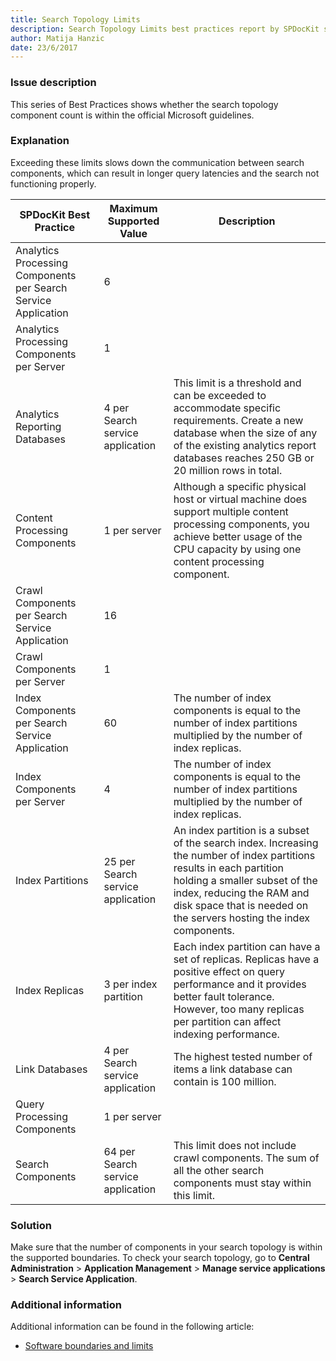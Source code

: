 ```yaml
---
title: Search Topology Limits
description: Search Topology Limits best practices report by SPDocKit shows whether the search topology component count is within the official Microsoft guidelines.
author: Matija Hanzic
date: 23/6/2017
---
```

### Issue description
This series of Best Practices shows whether the search topology component count is within the official Microsoft guidelines.
### Explanation
Exceeding these limits slows down the communication between search components, which can result in longer query latencies and the search not functioning properly.

| SPDocKit Best Practice                                         | Maximum Supported Value           | Description                                                                                                                                                                                                                                                |
|----------------------------------------------------------------|-----------------------------------|------------------------------------------------------------------------------------------------------------------------------------------------------------------------------------------------------------------------------------------------------------|
| Analytics Processing Components per Search Service Application |                 6                 |                                                                                                                                                                                                                                                            |
| Analytics Processing Components per Server                     |                 1                 |                                                                                                                                                                                                                                                            |
| Analytics Reporting Databases                                  | 4 per Search service application  | This limit is a threshold and can be exceeded to accommodate specific requirements. Create a new database when the size of any of the existing analytics report databases reaches 250 GB or 20 million rows in total.                                      |
| Content Processing Components                                  | 1 per server                      | Although a specific physical host or virtual machine does support multiple content processing components, you achieve better usage of the CPU capacity by using one content processing component.                                                          |
| Crawl Components per Search Service Application                |                 16                |                                                                                                                                                                                                                                                            |
| Crawl Components per Server                                    |                 1                 |                                                                                                                                                                                                                                                            |
| Index Components per Search Service Application                |                 60                | The number of index components is equal to the number of index partitions multiplied by the number of index replicas.                                                                                                                                      |
| Index Components per Server                                    |                 4                 | The number of index components is equal to the number of index partitions multiplied by the number of index replicas.                                                                                                                                      |
| Index Partitions                                               | 25 per Search service application | An index partition is a subset of the search index. Increasing the number of index partitions results in each partition holding a smaller subset of the index, reducing the RAM and disk space that is needed on the servers hosting the index components. |
| Index Replicas                                                 | 3 per index partition             | Each index partition can have a set of replicas. Replicas have a positive effect on query performance and it provides better fault tolerance. However, too many replicas per partition can affect indexing performance.                                    |
| Link Databases                                                 | 4 per Search service application  | The highest tested number of items a link database can contain is 100 million.                                                                                                                                                                             |
| Query Processing Components                                    | 1 per server                      |                                                                                                                                                                                                                                                            |
| Search Components                                              | 64 per Search service application | This limit does not include crawl components. The sum of all the other search components must stay within this limit.                                                                                                                                      |

### Solution
Make sure that the number of components in your search topology is within the supported boundaries. To check your search topology, go to **Central Administration** > **Application Management** > **Manage service applications** > **Search Service Application**.
### Additional information 
Additional information can be found in the following article:
* [Software boundaries and limits](https://technet.microsoft.com/en-us/library/cc262787%28v=office.15%29.aspx#Search)
